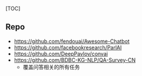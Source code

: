 [TOC]



## Repo 

- https://github.com/fendouai/Awesome-Chatbot
- https://github.com/facebookresearch/ParlAI
- https://github.com/DeepPavlov/convai
- https://github.com/BDBC-KG-NLP/QA-Survey-CN
  - 覆盖问答相关的所有任务







